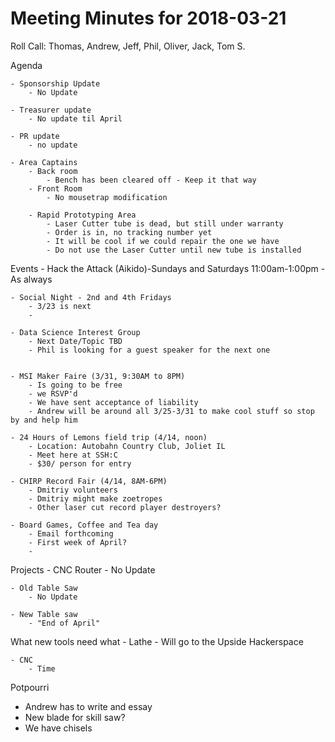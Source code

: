 Meeting Minutes for 2018-03-21
============================
Roll Call: Thomas, Andrew, Jeff, Phil, Oliver, Jack, Tom S.

Agenda

    - Sponsorship Update
        - No Update        

    - Treasurer update
        - No update til April        

    - PR update
        - no update

    - Area Captains
        - Back room
            - Bench has been cleared off - Keep it that way
        - Front Room
            - No mousetrap modification
            
        - Rapid Prototyping Area
            - Laser Cutter tube is dead, but still under warranty
            - Order is in, no tracking number yet
            - It will be cool if we could repair the one we have
            - Do not use the Laser Cutter until new tube is installed

Events
    - Hack the Attack (Aikido)-Sundays and Saturdays 11:00am-1:00pm
        - As always

    - Social Night - 2nd and 4th Fridays
        - 3/23 is next
        - 

    - Data Science Interest Group
        - Next Date/Topic TBD
        - Phil is looking for a guest speaker for the next one


    - MSI Maker Faire (3/31, 9:30AM to 8PM)
        - Is going to be free
        - we RSVP'd
        - We have sent acceptance of liability
        - Andrew will be around all 3/25-3/31 to make cool stuff so stop by and help him

    - 24 Hours of Lemons field trip (4/14, noon)
        - Location: Autobahn Country Club, Joliet IL
        - Meet here at SSH:C
        - $30/ person for entry

    - CHIRP Record Fair (4/14, 8AM-6PM)
        - Dmitriy volunteers
        - Dmitriy might make zoetropes
        - Other laser cut record player destroyers?

    - Board Games, Coffee and Tea day
        - Email forthcoming
        - First week of April?
        -

Projects
    - CNC Router
        - No Update

    - Old Table Saw
        - No Update        

    - New Table saw
        - "End of April"
        

What new tools need what
    - Lathe - Will go to the Upside Hackerspace

    - CNC
        - Time

Potpourri
- Andrew has to write and essay
- New blade for skill saw?
- We have chisels

